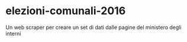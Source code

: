 # elezioni-comunali-2016
Un web scraper per creare un set di dati dalle pagine del ministero degli interni
